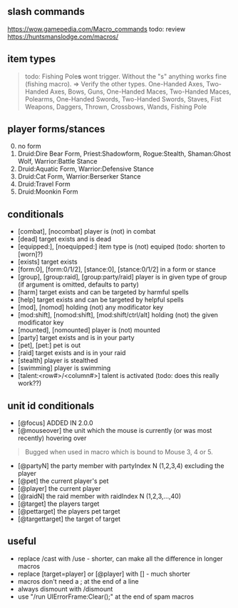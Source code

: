 
## slash commands
https://wow.gamepedia.com/Macro_commands
todo: review https://huntsmanslodge.com/macros/

## item types
> todo: Fishing Pole**s** wont trigger. Without the "s" anything works fine (fishing macro). => Verify the other types.
One-Handed Axes, Two-Handed Axes, Bows, Guns, One-Handed Maces, Two-Handed Maces, Polearms, One-Handed Swords, Two-Handed Swords, Staves, Fist Weapons, Daggers, Thrown, Crossbows, Wands, Fishing Pole

## player forms/stances
0. no form
1. Druid:Dire Bear Form, Priest:Shadowform, Rogue:Stealth, Shaman:Ghost Wolf, Warrior:Battle Stance
2. Druid:Aquatic Form, Warrior:Defensive Stance
3. Druid:Cat Form, Warrior:Berserker Stance
4. Druid:Travel Form
5. Druid:Moonkin Form

## conditionals
* [combat], [nocombat] player is (not) in combat
* [dead] target exists and is dead
* [equipped:<item type>], [noequipped:<item type>] item type is (not) equiped (todo: shorten to [worn]?)
* [exists] target exists
* [form:0], [form:0/1/2], [stance:0], [stance:0/1/2] in a form or stance
* [group], [group:raid], [group:party/raid] player is in given type of group (if argument is omitted, defaults to party)
* [harm] target exists and can be targeted by harmful spells
* [help] target exists and can be targeted by helpful spells
* [mod], [nomod] holding (not) any modificator key
* [mod:shift], [nomod:shift], [mod:shift/ctrl/alt] holding (not) the given modificator key
* [mounted], [nomounted] player is (not) mounted
* [party] target exists and is in your party
* [pet], [pet:<pet name or type>] pet is out
* [raid] target exists and is in your raid
* [stealth] player is stealthed
* [swimming] player is swimming
* [talent:<row#>/<column#>] talent is activated (todo: does this really work??)

## unit id conditionals
* [@focus] ADDED IN 2.0.0
* [@mouseover] the unit which the mouse is currently (or was most recently) hovering over
> Bugged when used in macro which is bound to Mouse 3, 4 or 5.
* [@partyN] the party member with partyIndex N (1,2,3,4) excluding the player
* [@pet] the current player's pet
* [@player] the current player
* [@raidN] the raid member with raidIndex N (1,2,3,...,40)
* [@target] the players target
* [@pettarget] the players pet target
* [@targettarget] the target of target

## useful
* replace /cast with /use - shorter, can make all the difference in longer macros
* replace [target=player] or [@player] with [] - much shorter
* macros don't need a ; at the end of a line
* always dismount with /dismount
* use "/run UIErrorFrame:Clear();" at the end of spam macros 
